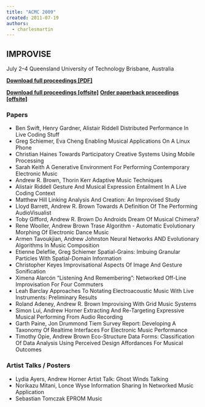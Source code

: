 ```yaml
---
title: "ACMC 2009"
created: 2011-07-19
authors: 
  - charlesmartin
---
```


## **IMPROVISE**

July 2–4 Queensland University of Technology Brisbane, Australia

**[Download full proceedings \[PDF\]](assets/ACMC09.pdf)**

**[Download full proceedings \[offsite\]](http://www.lulu.com/content/content_download_redirect.php?contentId=10956682&version=1)** **[Order paperback proceedings \[offsite\]](http://www.lulu.com/commerce/index.php?fBuyProduct=16264878&productTrackingContext=search_results/search_shelf/center/5)**

### **Papers**

- Ben Swift, Henry Gardner, Alistair Riddell Distributed Performance In Live Coding Stuff
- Greg Schiemer, Eva Cheng Enabling Musical Applications On A Linux Phone
- Christian Haines Towards Participatory Creative Systems Using Mobile Processing
- Sarah Keith A Generative Environment For Performing Contemporary Electronic Music
- Andrew R. Brown, Thorin Kerr Adaptive Music Techniques
- Alistair Riddell Gesture And Musical Expression Entailment In A Live Coding Context
- Matthew Hill Linking Analysis And Creation: An Improvised Study
- Lloyd Barrett, Andrew R. Brown Towards A Definition Of The Performing AudioVisualist
- Toby Gifford, Andrew R. Brown Do Androids Dream Of Musical Chimera?
- Rene Wooller, Andrew Brown Trase Algorithm - Automatic Evolutionary Morphing Of Electronic Dance Music
- Armen Tavoukjian, Andrew Johnston Neural Networks AND Evolutionary Algorithms In Music Composition
- Etienne Deleflie, Greg Schiemer Spatial-Grains: Imbuing Granular Particles With Spatial-Domain Information
- Christopher Keyes Improvisational Aspects Of Image And Gesture Sonification
- Ximena Alarcón “Listening And Remembering”: Networked Off-Line Improvisation For Four Commuters
- Leah Barclay Approaches To Notating Electroacoustic Music With Live Instruments: Preliminary Results
- Roland Adeney, Andrew R. Brown Improvising With Grid Music Systems
- Simon Lui, Andrew Horner Extracting And Re-Targeting Expressive Musical Performing From Audio Recording
- Garth Paine, Jon Drummond Tiem Survey Report: Developing A Taxonomy Of Realtime Interfaces For Electronic Music Performance
- Timothy Opie, Andrew Brown Eco-Structure Data Forms: Classification Of Data Analysis Using Perceived Design Affordances For Musical Outcomes

### **Artist Talks / Posters**

- Lydia Ayers, Andrew Horner Artist Talk: Ghost Winds Talking
- Norikazu Mitani, Lonce Wyse Information Sharing In Networked Music Application
- Sebastian Tomczak EPROM Music
